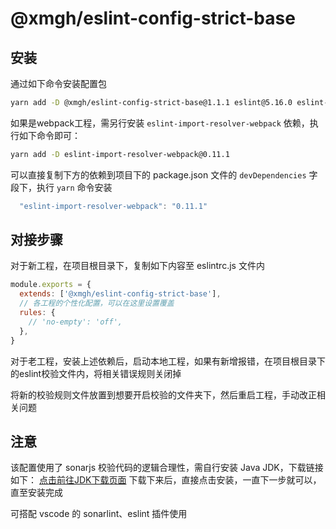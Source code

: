 <!--
 * @author: maqiang
 * @Date: 2019-12-03 10:36:47
 * @LastEditors: maqiang
 * @LastEditTime: 2019-12-03 11:17:08
 * @description: eslint-config-strict-base 使用指南
 -->

# @xmgh/eslint-config-strict-base

## 安装

通过如下命令安装配置包

```bash
yarn add -D @xmgh/eslint-config-strict-base@1.1.1 eslint@5.16.0 eslint-plugin-import@2.18.2
```

如果是webpack工程，需另行安装 `eslint-import-resolver-webpack` 依赖，执行如下命令即可：

```bash
yarn add -D eslint-import-resolver-webpack@0.11.1
```

可以直接复制下方的依赖到项目下的 package.json 文件的 `devDependencies` 字段下，执行 `yarn` 命令安装

```javascript
  "eslint-import-resolver-webpack": "0.11.1"
```

## 对接步骤

对于新工程，在项目根目录下，复制如下内容至 eslintrc.js 文件内

```javascript
module.exports = {
  extends: ['@xmgh/eslint-config-strict-base'],
  // 各工程的个性化配置，可以在这里设置覆盖
  rules: {
    // 'no-empty': 'off',
  },
}
```

对于老工程，安装上述依赖后，启动本地工程，如果有新增报错，在项目根目录下的eslint校验文件内，将相关错误规则关闭掉

将新的校验规则文件放置到想要开启校验的文件夹下，然后重启工程，手动改正相关问题

## 注意

该配置使用了 sonarjs 校验代码的逻辑合理性，需自行安装 Java JDK，下载链接如下：
[点击前往JDK下载页面](https://www.java.com/zh_CN/download/)
下载下来后，直接点击安装，一直下一步就可以，直至安装完成

可搭配 vscode 的 sonarlint、eslint 插件使用
